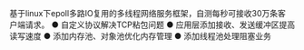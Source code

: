 基于linux下epoll多路IO复用的多线程网络服务框架，自测每秒可接收30万条客
户端请求。
● 自定义协议解决TCP粘包问题
● 应用层添加接收、发送缓冲区提高读写速度
● 添加内存池、对象池优化内存管理
● 添加线程池处理阻塞业务
